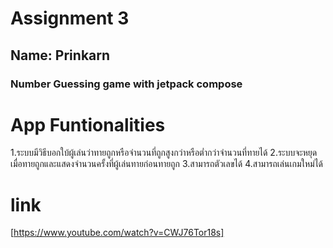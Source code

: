 # Assignment 3

## Name: Prinkarn

### Number Guessing game with jetpack compose
# App Funtionalities
1.ระบบมีวิธีบอกใบ้ผู้เล่นว่าทายถูกหรือจำนวนที่ถูกสูงกว่าหรือต่ำกว่าจำนวนที่ทายได้
2.ระบบจะหยุดเมื่อทายถูกและแสดงจำนวนครั้งที่ผู้เล่นทายก่อนทายถูก
3.สามารถตัวเลขได้
4.สามารถเล่นเกมใหม่ได้

# link
[https://www.youtube.com/watch?v=CWJ76Tor18s]

